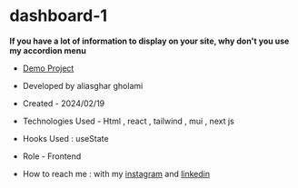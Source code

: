 # dashboard-1

**If you have a lot of information to display on your site, why don't you use my accordion menu**



- [Demo Project](https://dashboard-1-9yi4.vercel.app/login)

- Developed by aliasghar gholami

- Created - 2024/02/19

- Technologies Used - Html , react , tailwind , mui , next js 

- Hooks Used : useState 

- Role - Frontend

- How to reach me : with my [instagram](https://www.instagram.com/aliasghar.gholami_dev) and [linkedin](https://www.linkedin.com/in/aliasghar-gholami-a1229a290)
